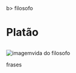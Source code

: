 
<!DOCTYPE html>
<html lang="pt-br">

<head>
<meta charset="UTF-8">
<title> nome do filosofo </title>
<link rel="stylesheet" href="style.css"
</head>b> filosofo</b>
<body>


<h1 id="titulo">Platão</h1>
<h2 id="subtitulo"></h2>
<img src="im.webp" alt="imagem"
<p class="texto principal">vida do filosofo </p>
<p class="texto secundario">frases </p>
</body>

</html>